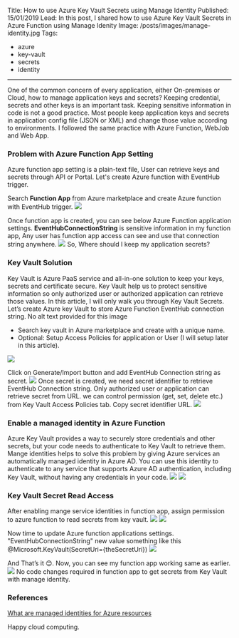 Title: How to use Azure Key Vault Secrets using Manage Identity
Published: 15/01/2019
Lead: In this post, I shared how to use Azure Key Vault Secrets in Azure Function using Manage Idenity
Image: /posts/images/manage-identity.jpg
Tags:
  - azure
  - key-vault
  - secrets
  - identity
---

One of the common concern of every application, either On-premises or Cloud, how to manage application keys and secrets? Keeping credential, secrets and other keys is an important task. Keeping sensitive information in code is not a good practice. Most people keep application keys and secrets in application config file (JSON or XML) and change those value according to environments. I followed the same practice with Azure Function, WebJob and Web App.

### Problem with Azure Function App Setting

Azure function app setting is a plain-text file, User can retrieve keys and secrets through API or Portal. Let's create Azure function with EventHub trigger.

Search **Function App** from Azure marketplace and create Azure function with EventHub trigger.
<img src="/posts/images/manage-identity1.jpg" class="img-fluid centered-img">

Once function app is created, you can see below Azure Function application settings. **EventHubConnectionString** is sensitive information in my function app, Any user has function app access can see and use that connection string anywhere.
<img src="/posts/images/manage-identity2.jpg" class="img-fluid centered-img">
So, Where should I keep my application secrets?

### Key Vault Solution

Key Vault is Azure PaaS service and all-in-one solution to keep your keys, secrets and certificate secure. Key Vault help us to protect sensitive information so only authorized user or authorized application can retrieve those values. In this article, I will only walk you through Key Vault Secrets. Let’s create Azure key Vault to store Azure Function EventHub connection string.
No alt text provided for this image
- Search key vault in Azure marketplace and create with a unique name.
- Optional: Setup Access Policies for application or User (I will setup later in this article).
<img src="/posts/images/manage-identity3.jpg" class="img-fluid centered-img">

Click on Generate/Import button and add EventHub Connection string as secret.
<img src="/posts/images/manage-identity4.jpg" class="img-fluid centered-img">
Once secret is created, we need secret identifier to retrieve EventHub Connection string. Only authorized user or application can retrieve secret from URL. we can control permission (get, set, delete etc.) from Key Vault Access Policies tab. Copy secret identifier URL.
<img src="/posts/images/manage-identity6.jpg" class="img-fluid centered-img">

### Enable a managed identity in Azure Function

Azure Key Vault provides a way to securely store credentials and other secrets, but your code needs to authenticate to Key Vault to retrieve them. Mange identities helps to solve this problem by giving Azure services an automatically managed identity in Azure AD. You can use this identity to authenticate to any service that supports Azure AD authentication, including Key Vault, without having any credentials in your code.
<img src="/posts/images/manage-identity7.jpg" class="img-fluid centered-img">
<img src="/posts/images/manage-identity8.jpg" class="img-fluid centered-img">

### Key Vault Secret Read Access
After enabling mange service identities in function app, assign permission to azure function to read secrets from key vault.
<img src="/posts/images/manage-identity9.jpg" class="img-fluid centered-img">
<img src="/posts/images/manage-identity10.jpg" class="img-fluid centered-img">

Now time to update Azure function applications settings. "EventHubConnectionString" new value something like this @Microsoft.KeyVault(SecretUri={theSecretUri})
<img src="/posts/images/manage-identity11.jpg" class="img-fluid centered-img">

And That’s it 😊. Now, you can see my function app working same as earlier.
<img src="/posts/images/manage-identity12.jpg" class="img-fluid centered-img">
No code changes required in function app to get secrets from Key Vault with manage identity.

### References
[What are managed identities for Azure resources](https://learn.microsoft.com/en-us/azure/active-directory/managed-identities-azure-resources/overview)

Happy cloud computing.
